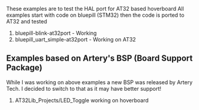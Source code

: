 These examples are to test the HAL port for AT32 based hoverboard
All examples start with code on bluepill (STM32) then the code is ported to AT32 and tested

1. bluepill-blink-at32port - Working
2. bluepill_uart_simple-at32port - Working on AT32

## Examples based on Artery's BSP (Board Support Package)
While I was working on above examples a new BSP was released by Artery Tech.
I decided to switch to that as it may have better support!

1. AT32Lib_Projects/LED_Toggle working on hoverboard

